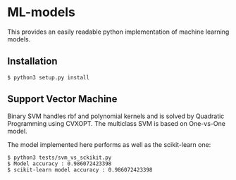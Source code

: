 # ML-models

This provides an easily readable python implementation of machine learning
models.

## Installation

```
$ python3 setup.py install
```

## Support Vector Machine

Binary SVM handles rbf and polynomial kernels and is solved by Quadratic Programming
using CVXOPT.
The multiclass SVM is based on One-vs-One model.

The model implemented here performs as well as the scikit-learn one:

```
$ python3 tests/svm_vs_sckikit.py
$ Model accuracy : 0.986072423398
$ scikit-learn model accuracy : 0.986072423398
```
